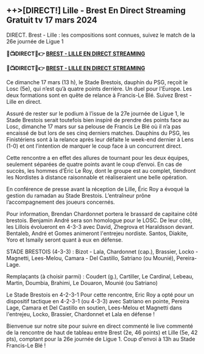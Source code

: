 <h2>++>[DIRECT!] Lille - Brest En Direct Streaming Gratuit tv 17 mars 2024</h2>

DIRECT. Brest - Lille : les compositions sont connues, suivez le match de la 26e journée de Ligue 1

<strong> 🔴📺DIRECT📲👉 <a href="https://onlinestreamshd.com/league1/" rel="nofollow"> BREST - LILLE EN DIRECT STREAMING </a> </strong>

<strong> 🔴📺DIRECT📲👉️ <a href="https://onlinestreamshd.com/league1/" rel="nofollow"> BREST - LILLE EN DIRECT STREAMING </a> </strong>

Ce dimanche 17 mars (13 h), le Stade Brestois, dauphin du PSG, reçoit le Losc (5e), qui n’est qu’à quatre points derrière. Un duel pour l'Europe. Les deux formations sont en quête de relance à Francis-Le Blé. Suivez Brest - Lille en direct.

Assuré de rester sur le podium à l’issue de la 27e journée de Ligue 1, le Stade Brestois serait toutefois bien inspiré de prendre des points face au Losc, dimanche 17 mars sur sa pelouse de Francis Le Blé où il n’a pas encaissé de but lors de ses cinq derniers matches. Dauphins du PSG, les Finistériens sont à la relance après leur défaite le week-end dernier à Lens (1-0) et ont l’intention de marquer le coup face à un concurrent direct.

Cette rencontre a en effet des allures de tournant pour les deux équipes, seulement séparées de quatre points avant le coup d’envoi. En cas de succès, les hommes d’Éric Le Roy, dont le groupe est au complet, tiendront les Nordistes à distance raisonnable et réaliseraient une belle opération.

En conférence de presse avant la réception de Lille, Éric Roy a évoqué la gestion du ramadan au Stade Brestois. L’entraîneur prône l’accompagnement des joueurs concernés.

Pour information, Brendan Chardonnet portera le brassard de capitaine côté brestois. Benjamin André sera son homologue pour le LOSC.
De leur côté, les Lillois évolueront en 4-3-3 avec David, Zhegrova et Haraldsson devant. Bentaleb, André et Gomes animeront l'entrejeu nordiste. Santos, Diakite, Yoro et Ismaily seront quant à eux en défense.

STADE BRESTOIS (4-3-3) : Bizot - Lala, Chardonnet (cap.), Brassier, Locko - Magnetti, Lees-Melou, Camara - Del Castillo, Satriano (ou Mounié), Pereira-Lage.

Remplaçants (à choisir parmi) : Coudert (g.), Cartiller, Le Cardinal, Lebeau, Martin, Doumbia, Brahimi, Le Douaron, Mounié (ou Satriano)

Le Stade Brestois en 4-2-3-1
Pour cette rencontre, Eric Roy a opté pour un dispositif tactique en 4-2-3-1 (ou 4-3-3) avec Satriano en pointe, Pereira Lage, Camara et Del Castillo en soutien, Lees-Melou et Magnetti dans l'entrejeu, Locko, Brassier, Chardonnet et Lala en défense !

Bienvenue sur notre site pour suivre en direct commenté le live commenté de la rencontre de haut de tableau entre Brest (2e, 46 points) et Lille (5e, 42 pts), comptant pour la 26e journée de Ligue 1. Coup d'envoi à 13h au Stade Francis-Le Blé !
